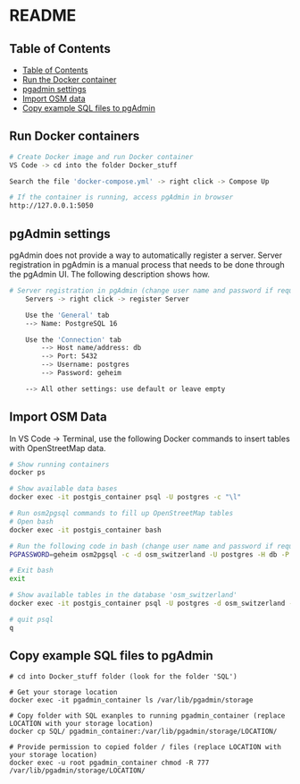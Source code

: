 # README

## Table of Contents
- [Table of Contents](#table-of-contents)
- [Run the Docker container](#run-docker-containers)
- [pgadmin settings](#pgadmin-settings)
- [Import OSM data](#import-osm-data)
- [Copy example SQL files to pgAdmin](#copy-example-sql-files-to-pgadmin)


## Run Docker containers

```bash
# Create Docker image and run Docker container
VS Code -> cd into the folder Docker_stuff

Search the file 'docker-compose.yml' -> right click -> Compose Up

# If the container is running, access pgAdmin in browser
http://127.0.0.1:5050
```

## pgAdmin settings

pgAdmin does not provide a way to automatically register a server. Server registration in pgAdmin is a manual process that needs to be done through the pgAdmin UI. The following description shows how.

```bash
# Server registration in pgAdmin (change user name and password if required):
    Servers -> right click -> register Server

    Use the 'General' tab
    --> Name: PostgreSQL 16

    Use the 'Connection' tab
        --> Host name/address: db
        --> Port: 5432
        --> Username: postgres
        --> Password: geheim

    --> All other settings: use default or leave empty
```

## Import OSM Data

In VS Code -> Terminal, use the following Docker commands to insert tables with OpenStreetMap data.

```bash
# Show running containers
docker ps

# Show available data bases
docker exec -it postgis_container psql -U postgres -c "\l"

# Run osm2pgsql commands to fill up OpenStreetMap tables
# Open bash
docker exec -it postgis_container bash

# Run the following code in bash (change user name and password if required)
PGPASSWORD=geheim osm2pgsql -c -d osm_switzerland -U postgres -H db -P 5432 -S /usr/bin/default.style /tmp/switzerland-latest.osm.pbf

# Exit bash
exit

# Show available tables in the database 'osm_switzerland'
docker exec -it postgis_container psql -U postgres -d osm_switzerland -c "\dt;"

# quit psql
q
```

## Copy example SQL files to pgAdmin

```bashs
# cd into Docker_stuff folder (look for the folder 'SQL')

# Get your storage location
docker exec -it pgadmin_container ls /var/lib/pgadmin/storage

# Copy folder with SQL exanples to running pgadmin_container (replace LOCATION with your storage location)
docker cp SQL/ pgadmin_container:/var/lib/pgadmin/storage/LOCATION/

# Provide permission to copied folder / files (replace LOCATION with your storage location)
docker exec -u root pgadmin_container chmod -R 777 /var/lib/pgadmin/storage/LOCATION/
```